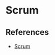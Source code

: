 # Scrum

## References

- [Scrum](https://desenvolvimentoagil.com.br/scrum)

<!--
Daily Scrum

Point Poker

https://github.com/FinnDore/v
-->
